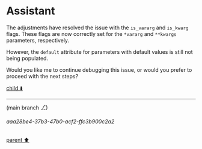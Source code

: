 # Assistant

The adjustments have resolved the issue with the `is_vararg` and `is_kwarg` flags. These flags are now correctly set for the `*vararg` and `**kwargs` parameters, respectively.

However, the `default` attribute for parameters with default values is still not being populated.

Would you like me to continue debugging this issue, or would you prefer to proceed with the next steps?

[child ⬇️](#aaa28be4-37b3-47b0-acf2-ffc3b900c2a2)

---

(main branch ⎇)
###### aaa28be4-37b3-47b0-acf2-ffc3b900c2a2
[parent ⬆️](#1e6d69e1-a5f8-4ec2-bb94-655bb6b4c8ed)
